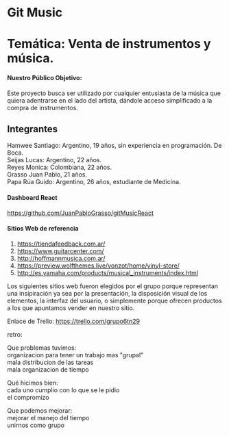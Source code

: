 # **Git Music**
# Temática: Venta de instrumentos y música.
#### **Nuestro Público Objetivo:** 
Este proyecto busca ser utilizado por cualquier entusiasta de la música que quiera adentrarse en el lado del artista, dándole acceso simplificado a la compra de instrumentos.
## **Integrantes**
Hamwee Santiago: Argentino, 19 años, sin experiencia en programación. De Boca.\
Seijas Lucas: Argentino, 22 años.\
Reyes Monica: Colombiana, 22 años.\
Grasso Juan Pablo, 21 años.\
Papa Rúa Guido: Argentino, 26 años, estudiante de Medicina.

#### **Dashboard React**
https://github.com/JuanPabloGrasso/gitMusicReact

#### **Sitios Web de referencia**
1) https://tiendafeedback.com.ar/
2) https://www.guitarcenter.com/
3) http://hoffmannmusica.com.ar/
4) https://preview.wolfthemes.live/vonzot/home/vinyl-store/
5) http://es.yamaha.com/products/musical_instruments/index.html

Los siguientes sitios web fueron elegidos por el grupo porque representan una insipiración ya sea por la presentación, la disposición visual de los elementos, la interfaz del usuario, o simplemente porque ofrecen productos a los que apuntamos vender en nuestro sitio.

Enlace de Trello: https://trello.com/grupo6tn29

retro:

Que problemas tuvimos:\
organizacion para tener un trabajo mas "grupal"\
mala distribucion de las tareas\
mala organizacion de tiempo

Qué hicimos bien:\
cada uno cumplio con lo que se le pidio\
el compromizo

Que podemos mejorar:\
mejorar el manejo del tiempo\
unirnos como grupo
